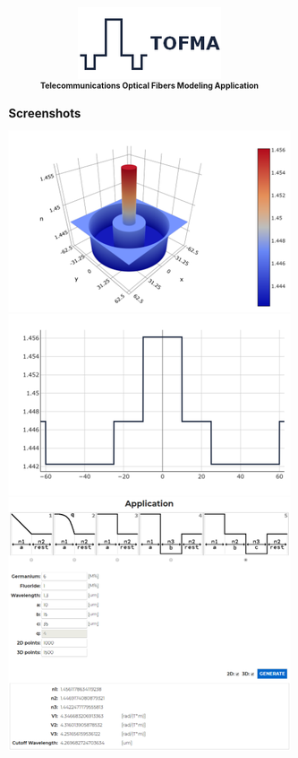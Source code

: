 <p align="center">
	<a href="https://michal037.github.io/tofma/tofma/"><img src="tofma/src/img/logo.png"></a>
	<br>
	<strong>Telecommunications Optical Fibers Modeling Application</strong>
</p>

## Screenshots

<img src="screenshots/tofmaPlot3D.png">
<img src="screenshots/tofmaPlot2D.png">
<img src="screenshots/tofma.png">
